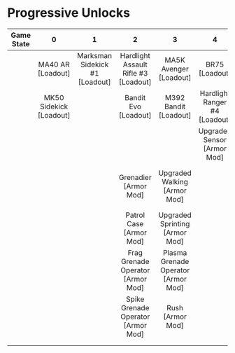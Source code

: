 # Progressive Unlocks

| **Game State** | **0**                   | **1**                          | **2**                                | **3**                               | **4**                         | **5**                               | **6**                           |
|:--------------:|:-----------------------:|:------------------------------:|:------------------------------------:|:-----------------------------------:|:-----------------------------:|:-----------------------------------:|:-------------------------------:|
|                | MA40 AR [Loadout]       | Marksman Sidekick #1 [Loadout] | Hardlight Assault Rifle #3 [Loadout] | MA5K Avenger [Loadout]              | BR75 [Loadout]                | VK78 Commando [Loadout]             | Hardlight Commando #9 [Loadout] |
|                | MK50 Sidekick [Loadout] |                                | Bandit Evo [Loadout]                 | M392 Bandit [Loadout]               | Hardlight Ranger #4 [Loadout] | Hardlight Battle Rifle #5 [Loadout] |                                 |
|                |                         |                                |                                      |                                     | Upgraded Sensor [Armor Mod]   |                                     |                                 |
|                |                         |                                | Grenadier [Armor Mod]                | Upgraded Walking [Armor Mod]        |                               | Dynamo Grenade Operator [Armor Mod] |                                 |
|                |                         |                                | Patrol Case [Armor Mod]              | Upgraded Sprinting [Armor Mod]      |                               |                                     |                                 |
|                |                         |                                | Frag Grenade Operator [Armor Mod]    | Plasma Grenade Operator [Armor Mod] |                               |                                     |                                 |
|                |                         |                                | Spike Grenade Operator [Armor Mod]   | Rush [Armor Mod]                    |                               |                                     |                                 |
|                |                         |                                |                                      |                                     |                               |                                     |                                 |
|                |                         |                                |                                      |                                     |                               |                                     |                                 |
